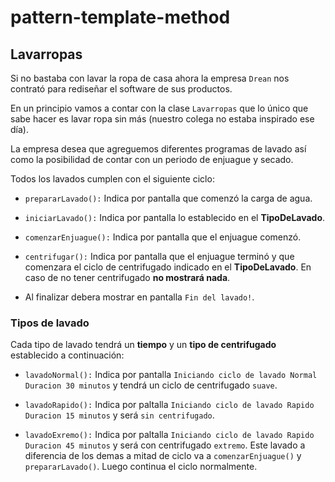 # pattern-template-method

## Lavarropas

Si no bastaba con lavar la ropa de casa ahora la empresa `Drean` nos contrató para rediseñar
el software de sus productos.

En un principio vamos a contar con la clase `Lavarropas` que lo único que sabe hacer es lavar ropa sin más
(nuestro colega no estaba inspirado ese día).

La empresa desea que agreguemos diferentes programas de lavado así como la posibilidad de contar con un periodo de
enjuague y secado.

Todos los lavados cumplen con el siguiente ciclo:

* `prepararLavado():` Indica por pantalla que comenzó la carga de agua.

* `iniciarLavado():` Indica por pantalla lo establecido en el **TipoDeLavado**.
 
* `comenzarEnjuague():` Indica por pantalla que el enjuague comenzó.
      
* `centrifugar():` Indica por pantalla que el enjuague terminó y que comenzara el ciclo de centrifugado indicado 
en el **TipoDeLavado**. En caso de no tener centrifugado **no mostrará nada**.

* Al finalizar debera mostrar en pantalla `Fin del lavado!`.


### Tipos de lavado

Cada tipo de lavado tendrá un **tiempo** y un **tipo de centrifugado** establecido a continuación:

* `lavadoNormal():` Indica por pantalla `Iniciando ciclo de lavado Normal Duracion 30 minutos` y
 tendrá un ciclo de centrifugado `suave`.

* `lavadoRapido():` Indica por paltalla `Iniciando ciclo de lavado Rapido Duracion 15 minutos` y será `sin centrifugado`.

* `lavadoExremo():` Indica por paltalla `Iniciando ciclo de lavado Rapido Duracion 45 minutos` y será con centrifugado `extremo`. 
Este lavado a diferencia de los demas a mitad de ciclo va a `comenzarEnjuague()` y `prepararLavado()`. 
Luego continua el ciclo normalmente.


